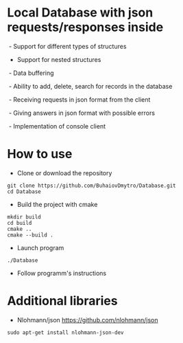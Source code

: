 # Local Database with json requests/responses inside

 - Support for different types of structures
  
 - Support for nested structures
  
 - Data buffering
  
 - Ability to add, delete, search for records in the database
  
 - Receiving requests in json format from the client
  
 - Giving answers in json format with possible errors
  
 - Implementation of console client
 
 # How to use
 - Clone or download the repository
 ```linux
 git clone https://github.com/BuhaiovDmytro/Database.git
 cd Database
```
 - Build the project with cmake
  ```linux
mkdir build
cd build
cmake ..
cmake --build .
```
 - Launch program 
 ```linux
 ./Database
```
- Follow programm's instructions
 
 # Additional libraries
 - Nlohmann/json https://github.com/nlohmann/json
 ```linux
 sudo apt-get install nlohmann-json-dev
```      
